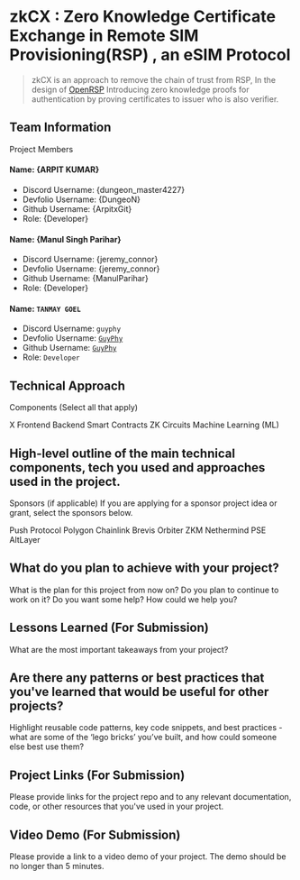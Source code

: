 # zkCX : Zero Knowledge Certificate Exchange in Remote SIM Provisioning(RSP) , an eSIM Protocol

>
>zkCX is an approach to remove the chain of trust from RSP,
>In the design of [OpenRSP](https://github.com/Blockchain-Powered-eSIM/OpenRSP)
>Introducing zero knowledge proofs for authentication by proving certificates to issuer who is also verifier.
>

## Team Information
Project Members

#### Name: {ARPIT KUMAR}
- Discord Username: {dungeon_master4227}
- Devfolio Username: {DungeoN}
- Github Username: {ArpitxGit}
- Role: {Developer}


#### Name: {Manul Singh Parihar}
- Discord Username: {jeremy_connor}
- Devfolio Username: {jeremy_connor}
- Github Username: {ManulParihar}
- Role: {Developer}

#### Name: `TANMAY GOEL`
- Discord Username: `guyphy`
- Devfolio Username: [`GuyPhy`](https://devfolio.co/@GuyPhy)
- Github Username: [`GuyPhy`](https://github.com/GuyPhy)
- Role: `Developer`

## Technical Approach
Components (Select all that apply)

X Frontend
 Backend
 Smart Contracts
 ZK Circuits
 Machine Learning (ML)


## High-level outline of the main technical components, tech you used and approaches used in the project.

Sponsors (if applicable)
If you are applying for a sponsor project idea or grant, select the sponsors below.

 Push Protocol
 Polygon
 Chainlink
 Brevis
 Orbiter
 ZKM
 Nethermind
 PSE
 AltLayer


## What do you plan to achieve with your project?
What is the plan for this project from now on? Do you plan to continue to work on it? Do you want some help? How could we help you?

## Lessons Learned (For Submission)
What are the most important takeaways from your project?

## Are there any patterns or best practices that you've learned that would be useful for other projects?
Highlight reusable code patterns, key code snippets, and best practices - what are some of the ‘lego bricks’ you’ve built, and how could someone else best use them?

## Project Links (For Submission)
Please provide links for the project repo and to any relevant documentation, code, or other resources that you've used in your project.

## Video Demo (For Submission)
Please provide a link to a video demo of your project. The demo should be no longer than 5 minutes.
